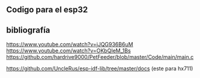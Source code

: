 ## Codigo para el esp32

## bibliografía
https://www.youtube.com/watch?v=jJQG936B6uM
https://www.youtube.com/watch?v=OKbQIeM_1Bs
https://github.com/hardrive9000/PetFeeder/blob/master/Code/main/main.c

https://github.com/UncleRus/esp-idf-lib/tree/master/docs  (este para hx711)
